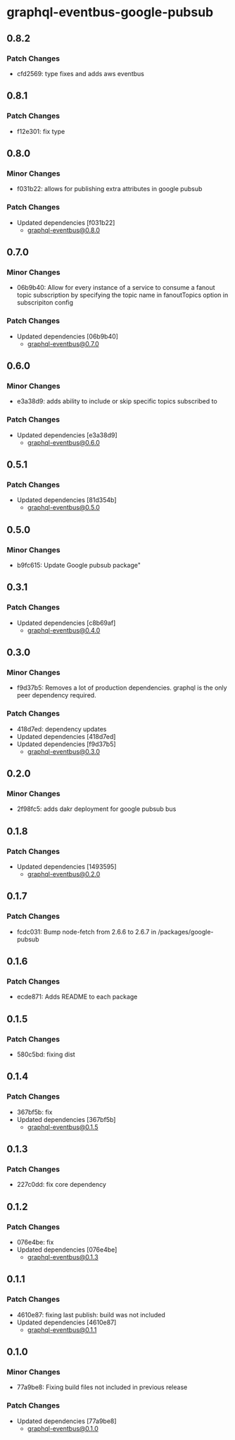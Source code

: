 # graphql-eventbus-google-pubsub

## 0.8.2

### Patch Changes

- cfd2569: type fixes and adds aws eventbus

## 0.8.1

### Patch Changes

- f12e301: fix type

## 0.8.0

### Minor Changes

- f031b22: allows for publishing extra attributes in google pubsub

### Patch Changes

- Updated dependencies [f031b22]
  - graphql-eventbus@0.8.0

## 0.7.0

### Minor Changes

- 06b9b40: Allow for every instance of a service to consume a fanout topic subscription by specifying the topic name in fanoutTopics option in subscripiton config

### Patch Changes

- Updated dependencies [06b9b40]
  - graphql-eventbus@0.7.0

## 0.6.0

### Minor Changes

- e3a38d9: adds ability to include or skip specific topics subscribed to

### Patch Changes

- Updated dependencies [e3a38d9]
  - graphql-eventbus@0.6.0

## 0.5.1

### Patch Changes

- Updated dependencies [81d354b]
  - graphql-eventbus@0.5.0

## 0.5.0

### Minor Changes

- b9fc615: Update Google pubsub package"

## 0.3.1

### Patch Changes

- Updated dependencies [c8b69af]
  - graphql-eventbus@0.4.0

## 0.3.0

### Minor Changes

- f9d37b5: Removes a lot of production dependencies. graphql is the only peer dependency required.

### Patch Changes

- 418d7ed: dependency updates
- Updated dependencies [418d7ed]
- Updated dependencies [f9d37b5]
  - graphql-eventbus@0.3.0

## 0.2.0

### Minor Changes

- 2f98fc5: adds dakr deployment for google pubsub bus

## 0.1.8

### Patch Changes

- Updated dependencies [1493595]
  - graphql-eventbus@0.2.0

## 0.1.7

### Patch Changes

- fcdc031: Bump node-fetch from 2.6.6 to 2.6.7 in /packages/google-pubsub

## 0.1.6

### Patch Changes

- ecde871: Adds README to each package

## 0.1.5

### Patch Changes

- 580c5bd: fixing dist

## 0.1.4

### Patch Changes

- 367bf5b: fix
- Updated dependencies [367bf5b]
  - graphql-eventbus@0.1.5

## 0.1.3

### Patch Changes

- 227c0dd: fix core dependency

## 0.1.2

### Patch Changes

- 076e4be: fix
- Updated dependencies [076e4be]
  - graphql-eventbus@0.1.3

## 0.1.1

### Patch Changes

- 4610e87: fixing last publish: build was not included
- Updated dependencies [4610e87]
  - graphql-eventbus@0.1.1

## 0.1.0

### Minor Changes

- 77a9be8: Fixing build files not included in previous release

### Patch Changes

- Updated dependencies [77a9be8]
  - graphql-eventbus@0.1.0
